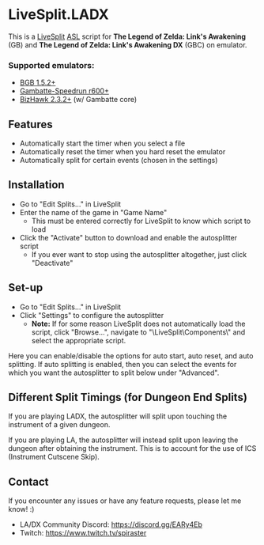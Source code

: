 # LiveSplit.LADX
This is a [LiveSplit](http://livesplit.github.io) [ASL](https://github.com/LiveSplit/LiveSplit/blob/master/Documentation/Auto-Splitters.md) script for **The Legend of Zelda: Link's Awakening** (GB) and **The Legend of Zelda: Link's Awakening DX** (GBC) on emulator.

### Supported emulators:
- [BGB 1.5.2+](http://bgb.bircd.org)
- [Gambatte-Speedrun r600+](https://github.com/pokemon-speedrunning/gambatte-speedrun/releases)
- [BizHawk 2.3.2+](http://tasvideos.org/BizHawk/ReleaseHistory.html) (w/ Gambatte core)

## Features
- Automatically start the timer when you select a file
- Automatically reset the timer when you hard reset the emulator
- Automatically split for certain events (chosen in the settings)

## Installation
- Go to "Edit Splits..." in LiveSplit
- Enter the name of the game in "Game Name"
    - This must be entered correctly for LiveSplit to know which script to load
- Click the "Activate" button to download and enable the autosplitter script
    - If you ever want to stop using the autosplitter altogether, just click "Deactivate"

## Set-up
- Go to "Edit Splits..." in LiveSplit
- Click "Settings" to configure the autosplitter
    - **Note:** If for some reason LiveSplit does not automatically load the script, click "Browse...", navigate to "\LiveSplit\Components\\" and select the appropriate script.

Here you can enable/disable the options for auto start, auto reset, and auto splitting. If auto splitting is enabled, then you can select the events for which you want the autosplitter to split below under "Advanced".

## Different Split Timings (for Dungeon End Splits)
If you are playing LADX, the autosplitter will split upon touching the instrument of a given dungeon.

If you are playing LA, the autosplitter will instead split upon leaving the dungeon after obtaining the instrument. This is to account for the use of ICS (Instrument Cutscene Skip).

## Contact
If you encounter any issues or have any feature requests, please let me know! :)
- LA/DX Community Discord: https://discord.gg/EARy4Eb
- Twitch: https://www.twitch.tv/spiraster